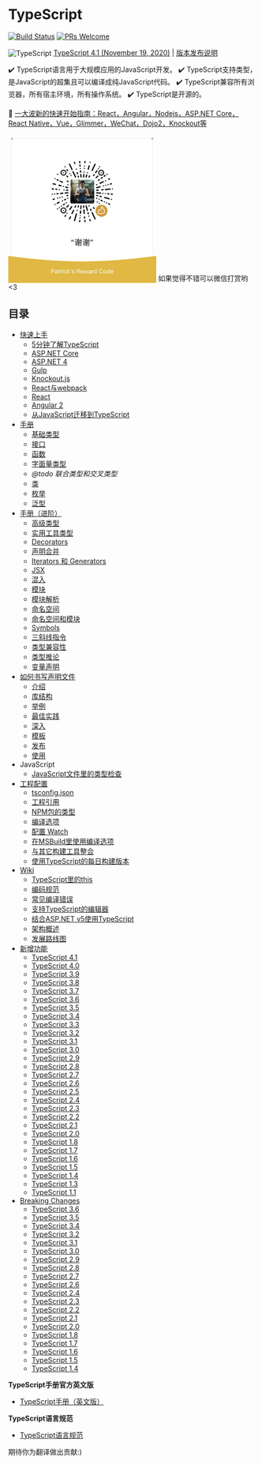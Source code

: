 # TypeScript

[![Build Status](https://travis-ci.org/zhongsp/TypeScript.svg?branch=master)](https://travis-ci.org/zhongsp/TypeScript) [![PRs Welcome](https://img.shields.io/badge/PRs-welcome-brightgreen.svg?style=flat-square)](http://makeapullrequest.com)

<img src="./misc/ts_logo.jpg" alt="TypeScript" width="24px" height="24px" style="vertical-align: bottom;">  [TypeScript 4.1 (November 19, 2020)](https://devblogs.microsoft.com/typescript/announcing-typescript-4-1/)
|
[版本发布说明](./release-notes/typescript-4.1.md)

:heavy_check_mark: TypeScript语言用于大规模应用的JavaScript开发。  :heavy_check_mark: TypeScript支持类型，是JavaScript的超集且可以编译成纯JavaScript代码。  :heavy_check_mark: TypeScript兼容所有浏览器，所有宿主环境，所有操作系统。  :heavy_check_mark: TypeScript是开源的。

<!-- :book: [在GitBook网站上阅读本手册](https://app.gitbook.com/@zhongsp/s/typescript-handbook/) :new: -->

:link: [一大波新的快速开始指南：React，Angular，Nodejs，ASP.NET Core，React Native，Vue，Glimmer，WeChat，Dojo2，Knockout等](./doc/quick-start/README.md)

<img src="./misc/reward.jpg" alt="Reward the Author" width="300px" height="300px" style="vertical-align: bottom;">  如果觉得不错可以微信打赏哟 <3

## 目录

* [快速上手](tutorials/README.md)
  * [5分钟了解TypeScript](tutorials/typescript-in-5-minutes.md)
  * [ASP.NET Core](tutorials/asp.net-core.md)
  * [ASP.NET 4](tutorials/asp.net-4.md)
  * [Gulp](tutorials/gulp.md)
  * [Knockout.js](tutorials/knockout.md)
  * [React与webpack](tutorials/react-and-webpack.md)
  * [React](tutorials/react.md)
  * [Angular 2](tutorials/angular-2.md)
  * [从JavaScript迁移到TypeScript](tutorials/migrating-from-javascript.md)
* [手册](handbook/README.md)
  * [基础类型](handbook/basic-types.md)
  * [接口](handbook/interfaces.md)
  * [函数](handbook/functions.md)
  * [字面量类型](handbook/literal-types.md)
  * _@todo 联合类型和交叉类型_
  * [类](handbook/classes.md)
  * [枚举](handbook/enums.md)
  * [泛型](handbook/generics.md)
* [手册（进阶）](reference/README.md)
  * [高级类型](reference/advanced-types.md)
  * [实用工具类型](reference/utility-types.md)
  * [Decorators](reference/decorators.md)
  * [声明合并](reference/declaration-merging.md)
  * [Iterators 和 Generators](reference/iterators-and-generators.md)
  * [JSX](reference/jsx.md)
  * [混入](reference/mixins.md)
  * [模块](reference/modules.md)
  * [模块解析](reference/module-resolution.md)
  * [命名空间](reference/namespaces.md)
  * [命名空间和模块](reference/namespaces-and-modules.md)
  * [Symbols](reference/symbols.md)
  * [三斜线指令](reference/triple-slash-directives.md)
  * [类型兼容性](reference/type-compatibility.md)
  * [类型推论](reference/type-inference.md)
  * [变量声明](reference/variable-declarations.md)
* [如何书写声明文件](declaration-files/README.md)
  * [介绍](declaration-files/introduction.md)
  * [库结构](declaration-files/library-structures.md)
  * [举例](declaration-files/by-example.md)
  * [最佳实践](declaration-files/do-s-and-don-ts.md)
  * [深入](declaration-files/deep-dive.md)
  * [模板](declaration-files/templates.md)
  * [发布](declaration-files/publishing.md)
  * [使用](declaration-files/consumption.md)
* JavaScript
  * [JavaScript文件里的类型检查](javascript/type-checking-javascript-files.md)
* [工程配置](project-config/README.md)
  * [tsconfig.json](project-config/tsconfig.json.md)
  * [工程引用](project-config/project-references.md)
  * [NPM包的类型](project-config/typings-for-npm-packages.md)
  * [编译选项](project-config/compiler-options.md)
  * [配置 Watch](project-config/configuring-watch.md)
  * [在MSBuild里使用编译选项](project-config/compiler-options-in-msbuild.md)
  * [与其它构建工具整合](project-config/integrating-with-build-tools.md)
  * [使用TypeScript的每日构建版本](project-config/nightly-builds.md)
* [Wiki](wiki/README.md)
  * [TypeScript里的this](wiki/this-in-typescript.md)
  * [编码规范](wiki/coding_guidelines.md)
  * [常见编译错误](wiki/common-errors.md)
  * [支持TypeScript的编辑器](wiki/typescript-editor-support.md)
  * [结合ASP.NET v5使用TypeScript](wiki/using-typescript-with-asp.net-5.md)
  * [架构概述](wiki/architectural-overview.md)
  * [发展路线图](wiki/roadmap.md)
* [新增功能](release-notes/README.md)
  * [TypeScript 4.1](release-notes/typescript-4.1.md)
  * [TypeScript 4.0](release-notes/typescript-4.0.md)
  * [TypeScript 3.9](release-notes/typescript-3.9.md)
  * [TypeScript 3.8](release-notes/typescript-3.8.md)
  * [TypeScript 3.7](release-notes/typescript-3.7.md)
  * [TypeScript 3.6](release-notes/typescript-3.6.md)
  * [TypeScript 3.5](release-notes/typescript-3.5.md)
  * [TypeScript 3.4](release-notes/typescript-3.4.md)
  * [TypeScript 3.3](release-notes/typescript-3.3.md)
  * [TypeScript 3.2](release-notes/typescript-3.2.md)
  * [TypeScript 3.1](release-notes/typescript-3.1.md)
  * [TypeScript 3.0](release-notes/typescript-3.0.md)
  * [TypeScript 2.9](release-notes/typescript-2.9.md)
  * [TypeScript 2.8](release-notes/typescript-2.8.md)
  * [TypeScript 2.7](release-notes/typescript-2.7.md)
  * [TypeScript 2.6](release-notes/typescript-2.6.md)
  * [TypeScript 2.5](release-notes/typescript-2.5.md)
  * [TypeScript 2.4](release-notes/typescript-2.4.md)
  * [TypeScript 2.3](release-notes/typescript-2.3.md)
  * [TypeScript 2.2](release-notes/typescript-2.2.md)
  * [TypeScript 2.1](release-notes/typescript-2.1.md)
  * [TypeScript 2.0](release-notes/typescript-2.0.md)
  * [TypeScript 1.8](release-notes/typescript-1.8.md)
  * [TypeScript 1.7](release-notes/typescript-1.7.md)
  * [TypeScript 1.6](release-notes/typescript-1.6.md)
  * [TypeScript 1.5](release-notes/typescript-1.5.md)
  * [TypeScript 1.4](release-notes/typescript-1.4.md)
  * [TypeScript 1.3](release-notes/typescript-1.3.md)
  * [TypeScript 1.1](release-notes/typescript-1.1.md)
* [Breaking Changes](breaking-changes/README.md)
  * [TypeScript 3.6](breaking-changes/typescript-3.6.md)
  * [TypeScript 3.5](breaking-changes/typescript-3.5.md)
  * [TypeScript 3.4](breaking-changes/typescript-3.4.md)
  * [TypeScript 3.2](breaking-changes/typescript-3.2.md)
  * [TypeScript 3.1](breaking-changes/typescript-3.1.md)
  * [TypeScript 3.0](breaking-changes/typescript-3.0.md)
  * [TypeScript 2.9](breaking-changes/typescript-2.9.md)
  * [TypeScript 2.8](breaking-changes/typescript-2.8.md)
  * [TypeScript 2.7](breaking-changes/typescript-2.7.md)
  * [TypeScript 2.6](breaking-changes/typescript-2.6.md)
  * [TypeScript 2.4](breaking-changes/typescript-2.4.md)
  * [TypeScript 2.3](breaking-changes/typescript-2.3.md)
  * [TypeScript 2.2](breaking-changes/typescript-2.2.md)
  * [TypeScript 2.1](breaking-changes/typescript-2.1.md)
  * [TypeScript 2.0](breaking-changes/typescript-2.0.md)
  * [TypeScript 1.8](breaking-changes/typescript-1.8.md)
  * [TypeScript 1.7](breaking-changes/typescript-1.7.md)
  * [TypeScript 1.6](breaking-changes/typescript-1.6.md)
  * [TypeScript 1.5](breaking-changes/typescript-1.5.md)
  * [TypeScript 1.4](breaking-changes/typescript-1.4.md)

**TypeScript手册官方英文版**

* [TypeScript手册（英文版）](http://www.typescriptlang.org/docs/home.html)

**TypeScript语言规范**

* [TypeScript语言规范](https://github.com/Microsoft/TypeScript/blob/master/doc/spec.md)

期待你为翻译做出贡献:)
